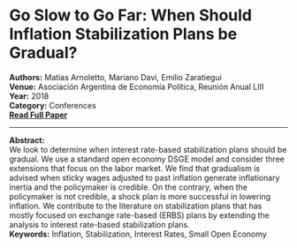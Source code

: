 # Go Slow to Go Far: When Should Inflation Stabilization Plans be Gradual?

**Authors:** Matìas Arnoletto, Mariano Davi, Emilio Zaratiegui  
**Venue:** Asociación Argentina de Economía Política, Reunión Anual LIII  
**Year:** 2018  
**Category:** Conferences  
**[Read Full Paper](https://papers.ssrn.com/sol3/papers.cfm?abstract_id=3239401)**

---

**Abstract:**  
We look to determine when interest rate-based stabilization plans should be gradual. We use a standard open economy DSGE model and consider three extensions that focus on the labor market. We find that gradualism is advised when sticky wages adjusted to past inflation generate inflationary inertia and the policymaker is credible. On the contrary, when the policymaker is not credible, a shock plan is more successful in lowering inflation. We contribute to the literature on stabilization plans that has mostly focused on exchange rate-based (ERBS) plans by extending the analysis to interest rate-based stabilization plans.  
**Keywords:**  Inflation, Stabilization, Interest Rates, Small Open Economy


